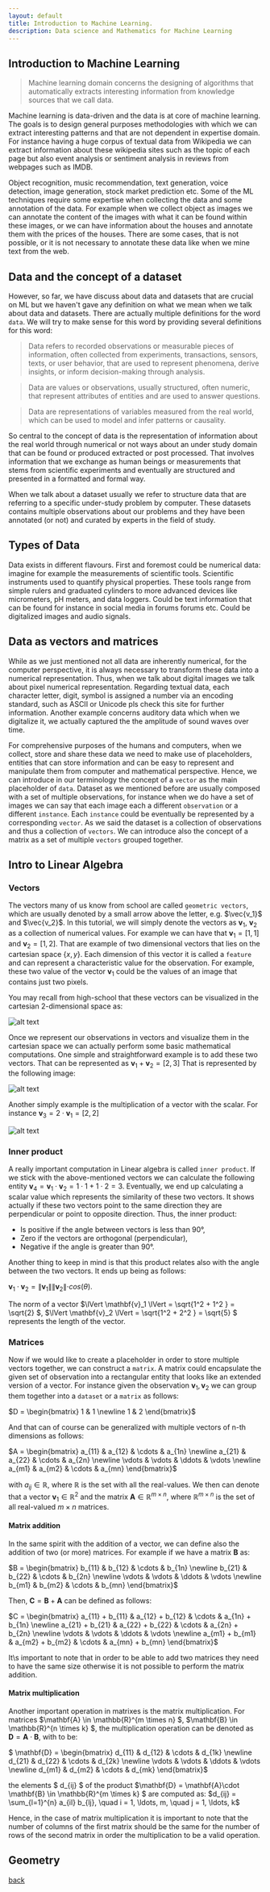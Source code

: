 ```yaml
---
layout: default
title: Introduction to Machine Learning.
description: Data science and Mathematics for Machine Learning
---
```


## Introduction to Machine Learning

> Machine learning domain concerns the designing of algorithms that automatically extracts interesting information from knowledge sources that we call data. 

Machine learning is data-driven and the data is at core of machine learning. The goals is to design general purposes methodologies with which we can extract interesting patterns and that are not dependent in expertise domain. For instance having a huge corpus of textual data from Wikipedia we can extract information about these wikipedia sites such as the topic of each page but also event analysis or sentiment analysis in reviews from webpages such as IMDB.

Object recognition, music recommendation, text generation, voice detection, image generation, stock market prediction etc. Some of the ML techniques require some expertise when collecting the data and some annotation of the data. For example when we collect object as images we can annotate the content of the images with what it can be found within these images, or we can have information about the houses and annotate them with the prices of the houses. There are some cases, that is not possible, or it is not necessary to annotate these data like when we mine text from the web. 

## Data and the concept of a dataset

However, so far, we have discuss about data and datasets that are crucial on ML but we haven't gave any definition on what we mean when we talk about data and datasets.
There are actually multiple definitions for the word `data`. We will try to make sense for this word by providing several definitions for this word:

> Data refers to recorded observations or measurable pieces of information, often collected from experiments, transactions, sensors, texts, or user behavior, that are used to represent phenomena, derive insights, or inform decision-making through analysis.

> Data are values or observations, usually structured, often numeric, that represent attributes of entities and are used to answer questions.

> Data are representations of variables measured from the real world, which can be used to model and infer patterns or causality.

So central to the concept of data is the representation of information about the real world through numerical or not ways about an under study domain that can be found or produced extracted or post processed. That involves information that we exchange as human beings or measurements that stems from scientific experiments and eventually are structured and presented in a formatted and formal way.

When we talk about a dataset usually we refer to structure data that are referring to a specific under-study problem by computer. These datasets contains multiple observations about our problems and they have been annotated (or not) and curated by experts in the field of study.


## Types of Data 

Data exists in different flavours. First and foremost could be numerical data: imagine for example the measurements of scientific tools. Scientific instruments used to quantify physical properties. These tools range from simple rulers and graduated cylinders to more advanced devices like micrometers, pH meters, and data loggers. Could be text information that can be found for instance in social media in forums forums etc. Could be digitalized images and audio signals.

## Data as vectors and matrices

While as we just mentioned not all data are inherently numerical, for the computer perspective, it is always necessary to transform these data into a numerical representation. Thus, when we talk about digital images we talk about pixel numerical representation. Regarding textual data, each character letter, digit, symbol is assigned a number via an encoding standard, such as ASCII or Unicode pls check this site for further information. Another example concerns auditory data which when we digitalize it, we actually captured the the amplitude of sound waves over time.

For comprehensive purposes of the humans and computers, when we collect, store and share these data we need to make use of placeholders, entities that can store information and can be easy to represent and manipulate them from computer and mathematical perspective. Hence, we can introduce in our terminology the concept of a `vector` as the main placeholder of `data`. Dataset as we mentioned before are usually composed with a set of multiple observations, for instance when we do have a set of images we can say that each image each a different `observation` or a different `instance`. Each `instance` could be eventually be represented by a corresponding `vector`. As we said the dataset is a collection of observations and thus a collection of `vectors`. We can introduce also the concept of a matrix as a set of multiple `vectors` grouped together.

## Intro to Linear Algebra

### Vectors

The vectors many of us know from school are called `geometric vectors`, which are usually denoted by a small arrow above the letter, e.g. $\vec{v_1}$ and $\vec{v_2}$. In this tutorial, we will simply denote the vectors as $\mathbf{v}_1$, $\mathbf{v}_2$ as a collection of numerical values. For example we can have that $\mathbf{v}_1 = [1, 1]$ and $\mathbf{v}_2 = [1, 2]$. That are example of two dimensional vectors that lies on the cartesian space $\{x, y\}$. Each dimension of this vector it is called a `feature` and can represent a characteristic value for the observation. For example, these two value of the vector $\mathbf{v}_1$ could be the values of an image that contains just two pixels.

You may recall from high-school that these vectors can be visualized in the cartesian 2-dimensional space as:

![alt text](images/vectors.png "Vectors x and y")

Once we represent our observations in vectors and visualize them in the cartesian space we can actually perform some basic mathematical computations. One simple and straightforward example is to add these two vectors. That can be represented as $\mathbf{v}_1 + \mathbf{v}_2 = [2, 3]$ That is represented by the following image:


![alt text](images/addition.png "Vectors x and y")

Another simply example is the multiplication of a vector with the scalar. For instance $\mathbf{v}_3 = 2 \cdot \mathbf{v}_1 = [2, 2]$

![alt text](images/scaled.png "Vectors x and y")

### Inner product

A really important computation in Linear algebra is called `inner product`. If we stick with the above-mentioned vectors we can calculate the following entity $\mathbf{v}_4 =\mathbf{v}_1 \cdot \mathbf{v}_2  = 1 \cdot 1 + 1 \cdot 2 = 3$. Eventually, we end up calculating a scalar value which represents the similarity of these two vectors. It shows actually if these two vectors point to the same direction they are perpendicular or point to opposite direction. Thus, the inner product:

- Is positive if the angle between vectors is less than 90°,
- Zero if the vectors are orthogonal (perpendicular),
- Negative if the angle is greater than 90°.

Another thing to keep in mind is that this product relates also with the angle between the two vectors. It ends up being as follows:

$\mathbf{v}_1 \cdot \mathbf{v}_2 =  \lVert \mathbf{v}_1  \lVert  \lVert  \mathbf{v}_2 \lVert   \cdot cos(\theta)$.

The norm of a vector $\lVert \mathbf{v}_1 \lVert = \sqrt{1^2 + 1^2 } = \sqrt{2} $, $\lVert \mathbf{v}_2 \lVert = \sqrt{1^2 + 2^2 } = \sqrt{5} $  represents the length of the vector.

### Matrices

Now if we would like to create a placeholder in order to store multiple vectors together, we can construct a `matrix`. A matrix could encapsulate the given set of observation into a rectangular entity that looks like an extended version of a vector. For instance given the observation $\mathbf{v}_1, \mathbf{v}_2$ we can group them together into a `dataset` or a `matrix` as follows:

$D = \begin{bmatrix}
1 & 1 \newline
1 & 2
\end{bmatrix}$

And that can of course can be generalized with multiple vectors of n-th dimensions as follows:

$A = \begin{bmatrix}
a_{11} & a_{12} & \cdots & a_{1n} \newline
a_{21} & a_{22} & \cdots & a_{2n} \newline
\vdots & \vdots & \ddots & \vdots \newline
a_{m1} & a_{m2} & \cdots & a_{mn}
\end{bmatrix}$

with $a_{ij}\in \mathbb{R}$, where $\mathbb{R}$ is the set with all the real-values. We then can denote that a vector $\mathbf{v}_1 \in \mathbb{R}^2$ and the matrix $\mathbf{A} \in \mathbb{R}^{m \times n}$, where $\mathbb{R}^{m \times n}$ is the set of all real-valued $m \times n$ matrices.

#### Matrix addition

In the same spirit with the addition of a vector, we can define also the addition of two (or more) matrices. For example if we have a matrix $\mathbf{B}$ as:

$B = \begin{bmatrix}
b_{11} & b_{12} & \cdots & b_{1n} \newline
b_{21} & b_{22} & \cdots & b_{2n} \newline
\vdots & \vdots & \ddots & \vdots \newline
b_{m1} & b_{m2} & \cdots & b_{mn}
\end{bmatrix}$

Then, $\mathbf{C} = \mathbf{B} + \mathbf{A}$ can be defined as follows:

$C = \begin{bmatrix}
a_{11} + b_{11} & a_{12} + b_{12} & \cdots & a_{1n} + b_{1n} \newline
a_{21} + b_{21} & a_{22} + b_{22} & \cdots & a_{2n} + b_{2n} \newline
\vdots & \vdots & \ddots & \vdots \newline
a_{m1} + b_{m1} & a_{m2} + b_{m2} & \cdots & a_{mn} + b_{mn}
\end{bmatrix}$

It\s important to note that in order to be able to add two matrices they need to have the same size otherwise it is not possible to perform the matrix addition.

#### Matrix multiplication

Another important operation in matrixes is the matrix multiplication. For matrices $\mathbf{A} \in \mathbb{R}^{m \times n} $, $\mathbf{B} \in \mathbb{R}^{n \times k} $, the multiplication operation can be denoted as $\mathbf{D} = \mathbf{A} \cdot \mathbf{B}$, with to be:

$ \mathbf{D} = \begin{bmatrix}
d_{11} & d_{12} & \cdots & d_{1k} \newline
d_{21} & d_{22} & \cdots & d_{2k} \newline
\vdots & \vdots & \ddots & \vdots \newline
d_{m1} & d_{m2} & \cdots & d_{mk}
\end{bmatrix}$


the elements $ d_{ij} $ of the product $\mathbf{D} = \mathbf{A}\cdot \mathbf{B} \in \mathbb{R}^{m \times k} $ are computed as: $d_{ij} = \sum_{l=1}^{n} a_{il} b_{lj}, \quad i = 1, \ldots, m, \quad j = 1, \ldots, k$

Hence, in the case of matrix multiplication it is important to note that the number of columns of the first matrix should be the same for the number of rows of the second matrix in order the multiplication to be a valid operation.
## Geometry

[back](./)

